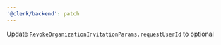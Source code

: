 ```yaml
---
'@clerk/backend': patch
---
```


Update `RevokeOrganizationInvitationParams.requestUserId` to optional
